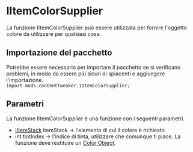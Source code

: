 # IItemColorSupplier

La funzione IItemColorSupplier può essere utilizzata per fornire l'oggetto colore [](/Mods/ContentTweaker/Vanilla/Types/Color/Color/) da utilizzare per qualsiasi cosa.

## Importazione del pacchetto

Potrebbe essere necessario per importare il pacchetto se si verificano problemi, in modo da essere più sicuri di spiacenti e aggiungere l'importazione.  
`import mods.contenttweaker.IItemColorSupplier;`

## Parametri

La funzione IItemColorSupplier è una funzione con i seguenti parametri.

- [IItemStack](/Vanilla/Items/IItemStack/) itemStack → l'elemento di cui il colore è richiesto.
- int tintIndex → l'indice di tinta, utilizzare che comunque ti piace. La funzione deve restituire un [Color Object](/Mods/ContentTweaker/Vanilla/Types/Color/Color/).